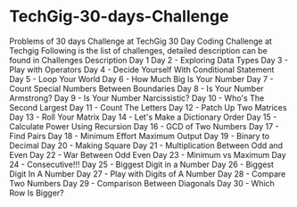 # TechGig-30-days-Challenge
Problems of 30 days Challenge at TechGig 
30 Day Coding Challenge at Techgig
Following is the list of challenges, detailed description can be found in Challenges Description
Day 1
Day 2 - Exploring Data Types
Day 3 - Play with Operators
Day 4 - Decide Yourself With Conditional Statement
Day 5 - Loop Your World
Day 6 - How Much Big Is Your Number
Day 7 - Count Special Numbers Between Boundaries
Day 8 - Is Your Number Armstrong?
Day 9 - Is Your Number Narcissistic?
Day 10 - Who's The Second Largest
Day 11 - Count The Letters
Day 12 - Patch Up Two Matrices
Day 13 - Roll Your Matrix
Day 14 - Let's Make a Dictionary Order
Day 15 - Calculate Power Using Recursion
Day 16 - GCD of Two Numbers
Day 17 - Find Pairs
Day 18 - Minimum Effort Maximum Output
Day 19 - Binary to Decimal
Day 20 - Making Square
Day 21 - Multiplication Between Odd and Even
Day 22 - War Between Odd Even
Day 23 - Minimum vs Maximum
Day 24 - Consecutive!!!
Day 25 - Biggest Digit in a Number
Day 26 - Biggest Digit In A Number
Day 27 - Play with Digits of A Number
Day 28 - Compare Two Numbers
Day 29 - Comparison Between Diagonals
Day 30 - Which Row Is Bigger?
